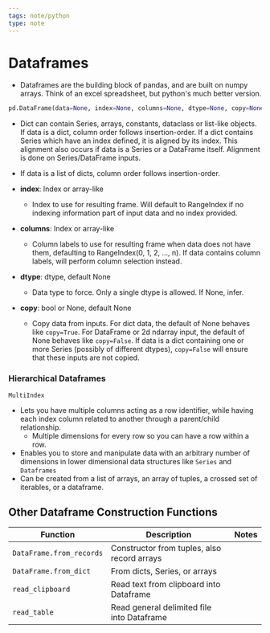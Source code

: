 ```yaml
---
tags: note/python
type: note
---
```

# Dataframes
- Dataframes are the building block of pandas, and are built on numpy arrays. Think of an excel spreadsheet, but python's much better version. 
```python
pd.DataFrame(data=None, index=None, columns=None, dtype=None, copy=None)
```

- Dict can contain Series, arrays, constants, dataclass or list-like objects. If data is a dict, column order follows insertion-order. If a dict contains Series which have an index defined, it is aligned by its index. This alignment also occurs if data is a Series or a DataFrame itself. Alignment is done on Series/DataFrame inputs.
- If data is a list of dicts, column order follows insertion-order.

- **index**: Index or array-like
	- Index to use for resulting frame. Will default to RangeIndex if no indexing information part of input data and no index provided.
- **columns**: Index or array-like
	- Column labels to use for resulting frame when data does not have them, defaulting to RangeIndex(0, 1, 2, …, n). If data contains column labels, will perform column selection instead.
- **dtype**: dtype, default None
	- Data type to force. Only a single dtype is allowed. If None, infer.
- **copy**: bool or None, default None
	- Copy data from inputs. For dict data, the default of None behaves like `copy=True`. For DataFrame or 2d ndarray input, the default of None behaves like `copy=False`. If data is a dict containing one or more Series (possibly of different dtypes), `copy=False` will ensure that these inputs are not copied.

### Hierarchical Dataframes
`MultiIndex`
- Lets you have multiple columns acting as a row identifier, while having each index column related to another through a parent/child relationship.
	- Multiple dimensions for every row so you can have a row within a row. 
- Enables you to store and manipulate data with an arbitrary number of dimensions in lower dimensional data structures like `Series` and `Dataframes`
- Can be created from a list of arrays, an array of tuples, a crossed set of iterables, or a dataframe. 

## Other Dataframe Construction Functions

| Function                 | Description                                 | Notes |
| ------------------------ | ------------------------------------------- | ----- |
| `DataFrame.from_records` | Constructor from tuples, also record arrays |       |
| `DataFrame.from_dict`    | From dicts, Series, or arrays               |       |
| `read_clipboard`         | Read text from clipboard into Dataframe     |       |
| `read_table`             | Read general delimited file into Dataframe  |  |






